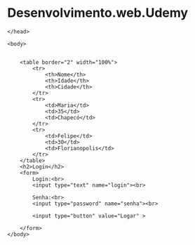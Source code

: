 # Desenvolvimento.web.Udemy

<!DOCTYPE html>

<html>
    <head>
        <title>Tabelas</title>
        <meta charset="utf-8">
        
    </head>
    
    <body>
    

        <table border="2" width="100%">
            <tr>
                <th>Nome</th>
                <th>Idade</th>
                <th>Cidade</th>
            </tr>
            <tr>
                <td>Maria</td>
                <td>35</td>
                <td>Chapecó</td>
            </tr>
            <tr>
                <td>Felipe</td>
                <td>30</td>
                <td>Florianopolis</td>
            </tr>
        </table>
        <h2>Login</h2>
        <form>
            Login:<br>
            <input type="text" name="login"><br>
            
            Senha:<br>
            <input type="password" name="senha"><br>
            
            <input type="button" value="Logar" >
                
        </form>
    </body>

</html>
